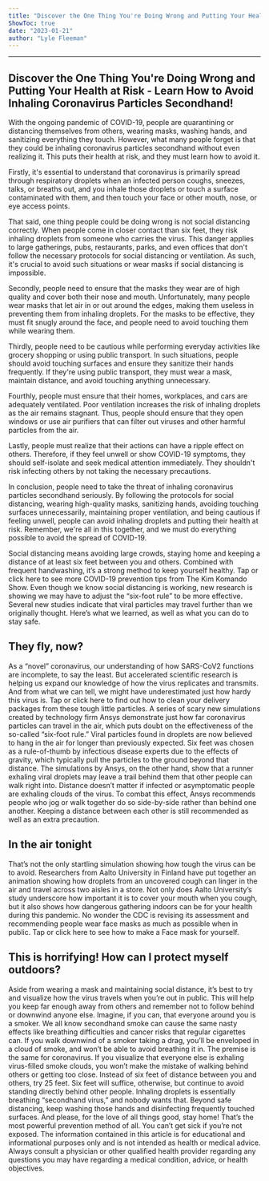 ```yaml
---
title: "Discover the One Thing You're Doing Wrong and Putting Your Health at Risk - Learn How to Avoid Inhaling Coronavirus Particles Secondhand!"
ShowToc: true 
date: "2023-01-21"
author: "Lyle Fleeman"
---
```

*****
## Discover the One Thing You're Doing Wrong and Putting Your Health at Risk - Learn How to Avoid Inhaling Coronavirus Particles Secondhand!

With the ongoing pandemic of COVID-19, people are quarantining or distancing themselves from others, wearing masks, washing hands, and sanitizing everything they touch. However, what many people forget is that they could be inhaling coronavirus particles secondhand without even realizing it. This puts their health at risk, and they must learn how to avoid it.

Firstly, it's essential to understand that coronavirus is primarily spread through respiratory droplets when an infected person coughs, sneezes, talks, or breaths out, and you inhale those droplets or touch a surface contaminated with them, and then touch your face or other mouth, nose, or eye access points.

That said, one thing people could be doing wrong is not social distancing correctly. When people come in closer contact than six feet, they risk inhaling droplets from someone who carries the virus. This danger applies to large gatherings, pubs, restaurants, parks, and even offices that don't follow the necessary protocols for social distancing or ventilation. As such, it's crucial to avoid such situations or wear masks if social distancing is impossible.

Secondly, people need to ensure that the masks they wear are of high quality and cover both their nose and mouth. Unfortunately, many people wear masks that let air in or out around the edges, making them useless in preventing them from inhaling droplets. For the masks to be effective, they must fit snugly around the face, and people need to avoid touching them while wearing them.

Thirdly, people need to be cautious while performing everyday activities like grocery shopping or using public transport. In such situations, people should avoid touching surfaces and ensure they sanitize their hands frequently. If they're using public transport, they must wear a mask, maintain distance, and avoid touching anything unnecessary.

Fourthly, people must ensure that their homes, workplaces, and cars are adequately ventilated. Poor ventilation increases the risk of inhaling droplets as the air remains stagnant. Thus, people should ensure that they open windows or use air purifiers that can filter out viruses and other harmful particles from the air.

Lastly, people must realize that their actions can have a ripple effect on others. Therefore, if they feel unwell or show COVID-19 symptoms, they should self-isolate and seek medical attention immediately. They shouldn't risk infecting others by not taking the necessary precautions.

In conclusion, people need to take the threat of inhaling coronavirus particles secondhand seriously. By following the protocols for social distancing, wearing high-quality masks, sanitizing hands, avoiding touching surfaces unnecessarily, maintaining proper ventilation, and being cautious if feeling unwell, people can avoid inhaling droplets and putting their health at risk. Remember, we're all in this together, and we must do everything possible to avoid the spread of COVID-19.


Social distancing means avoiding large crowds, staying home and keeping a distance of at least six feet between you and others. Combined with frequent handwashing, it’s a strong method to keep yourself healthy. Tap or click here to see more COVID-19 prevention tips from The Kim Komando Show.
Even though we know social distancing is working, new research is showing we may have to adjust the “six-foot rule” to be more effective. Several new studies indicate that viral particles may travel further than we originally thought. Here’s what we learned, as well as what you can do to stay safe.

 
## They fly, now?


As a “novel” coronavirus, our understanding of how SARS-CoV2 functions are incomplete, to say the least. But accelerated scientific research is helping us expand our knowledge of how the virus replicates and transmits.
And from what we can tell, we might have underestimated just how hardy this virus is. Tap or click here to find out how to clean your delivery packages from these tough little particles.
A series of scary new simulations created by technology firm Ansys demonstrate just how far coronavirus particles can travel in the air, which puts doubt on the effectiveness of the so-called “six-foot rule.” Viral particles found in droplets are now believed to hang in the air for longer than previously expected.
Six feet was chosen as a rule-of-thumb by infectious disease experts due to the effects of gravity, which typically pull the particles to the ground beyond that distance. The simulations by Ansys, on the other hand, show that a runner exhaling viral droplets may leave a trail behind them that other people can walk right into.
Distance doesn’t matter if infected or asymptomatic people are exhaling clouds of the virus. To combat this effect, Ansys recommends people who jog or walk together do so side-by-side rather than behind one another. Keeping a distance between each other is still recommended as well as an extra precaution.

 
## In the air tonight


That’s not the only startling simulation showing how tough the virus can be to avoid. Researchers from Aalto University in Finland have put together an animation showing how droplets from an uncovered cough can linger in the air and travel across two aisles in a store.
Not only does Aalto University’s study underscore how important it is to cover your mouth when you cough, but it also shows how dangerous gathering indoors can be for your health during this pandemic. 
No wonder the CDC is revising its assessment and recommending people wear face masks as much as possible when in public. Tap or click here to see how to make a Face mask for yourself.

 
## This is horrifying! How can I protect myself outdoors?


Aside from wearing a mask and maintaining social distance, it’s best to try and visualize how the virus travels when you’re out in public. This will help you keep far enough away from others and remember not to follow behind or downwind anyone else.
Imagine, if you can, that everyone around you is a smoker. We all know secondhand smoke can cause the same nasty effects like breathing difficulties and cancer risks that regular cigarettes can. If you walk downwind of a smoker taking a drag, you’ll be enveloped in a cloud of smoke, and won’t be able to avoid breathing it in.
The premise is the same for coronavirus. If you visualize that everyone else is exhaling virus-filled smoke clouds, you won’t make the mistake of walking behind others or getting too close. Instead of six feet of distance between you and others, try 25 feet. Six feet will suffice, otherwise, but continue to avoid standing directly behind other people.
Inhaling droplets is essentially breathing “secondhand virus,” and nobody wants that. 
Beyond safe distancing, keep washing those hands and disinfecting frequently touched surfaces. And please, for the love of all things good, stay home! That’s the most powerful prevention method of all. You can’t get sick if you’re not exposed.
The information contained in this article is for educational and informational purposes only and is not intended as health or medical advice. Always consult a physician or other qualified health provider regarding any questions you may have regarding a medical condition, advice, or health objectives.




